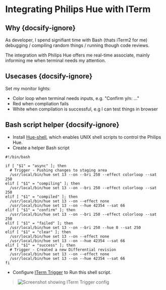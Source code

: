 # Integrating Philips Hue with ITerm

## Why {docsify-ignore}

As developer, I spend signifiant time with Bash (thats iTerm2 for me) debugging / compiling random things / running though code reviews.

The integration with Philips Hue offers me real-time associate, mainly informing me when terminal needs my attention.

## Usecases {docsify-ignore}

Set my monitor lights:
- Color loop when terminal needs inputs, e.g. "Confirm y/n: ..."
- Red when compliation fails
- White when compilation is successful, e.g I can test things in browser

## Bash script helper {docsify-ignore}

- Install [Hue-shell](http://josef-friedrich.github.io/Hue-shell/installation.html), which enables UNIX shell scripts to control the Philips Hue.
- Create a helper Bash script

```shell
#!/bin/bash

if [ "$1" = "async" ]; then
  # Trigger - Pushing changes to staging area
  /usr/local/bin/hue set 13 --on --bri 250 --effect colorloop --sat 250
elif [ "$1" = "compiling" ]; then
  /usr/local/bin/hue set 13 --on --bri 250 --effect colorloop --sat 250
elif [ "$1" = "compiled" ]; then
  /usr/local/bin/hue set 13 --on --effect none
  /usr/local/bin/hue set 13 --on --hue 42354 --sat 66
elif [ "$1" = "confirm" ]; then
  /usr/local/bin/hue set 13 --on --bri 250 --effect colorloop --sat 250
elif [ "$1" = "failed" ]; then
  /usr/local/bin/hue set 13 --on --bri 250 --hue 0 --sat 250
elif [ "$1" = "clear" ]; then
  /usr/local/bin/hue set 13 --on --effect none
  /usr/local/bin/hue set 13 --on --hue 42354 --sat 66
elif [ "$1" = "success" ]; then
  # Trigger - Created a new Differential revision
  /usr/local/bin/hue set 13 --on --effect none
  /usr/local/bin/hue set 13 --on --hue 42354 --sat 66
fi
```
- Configure [ITerm Trigger](https://iterm2.com/documentation-triggers.html) to Run this shell script.
> ![Screenshot showing ITerm Trigger config](https://lh3.googleusercontent.com/pw/ACtC-3fUMprU_ILbrxUzTCrA3wHkqDRY8D87Oq2k96ON2fPhztAeXgKfMLq0ee4glsJ6rvVToP5Q0oRPrnnSUTBKCoFpxHqf_GWnmHkm1b9yEZ6QIK-iZQ1vJKzF-GxZLmaeXYK79l4TgfADujMwcnSyRGXOmQ=w928-h442-no?authuser=0)
